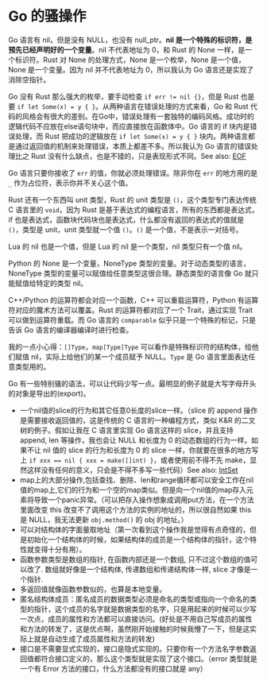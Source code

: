 # Go 的骚操作

Go 语言有 nil，但是没有 NULL，也没有 null_ptr。**nil 是一个特殊的标识符，是预先已经声明好的一个变量**。nil 不代表地址为 0，和 Rust 的 None 一样，是一个标识符。Rust 对 None 的处理方式，None 是一个枚举，None 是一个值，None 是一个变量。因为 nil 并不代表地址为 0，所以我认为 Go 语言还是实现了消除空指针。

Go 没有 Rust 那么强大的枚举，要手动检查 `if err != nil {}`，但是 Rust 也是要 `if let Some(x) = y { }`。从两种语言在错误处理的方式来看，Go 和 Rust 代码的风格会有很大的差别。在Go中，错误处理有一套独特的编码风格。成功时的逻辑代码不应放在else语句块中，而应直接放在函数体中。Go 语言的 if 块内是错误处理，而 Rust 把成功的逻辑放在 `if let Some(x) = y { }` 块内。两种语言都是通过返回值的机制来处理错误，本质上都差不多。所以我认为 Go 语言的错误处理比之 Rust 没有什么缺点，也是不错的，只是表现形式不同。See also: [EOF](../ch5/README.md)

Go 语言只要你接收了 `err` 的值，你就必须处理错误。除非你在 `err` 的地方用的是 `_` 作为占位符，表示你并不关心这个值。

Rust 还有一个东西叫 unit 类型，Rust 的 unit 类型是 `()`，这个类型专门表达传统 C 语言里的 `void`，因为 Rust 是基于表达式的编程语言，所有的东西都是表达式，if 也是表达式，函数块代码块也是表达式，什么都没有返回的表达式的值就是 `()`，类型是 unit，unit 类型就一个值 `()`。`()` 是一个值，不是表示一对括号。

Lua 的 nil 也是一个值，但是 Lua 的 nil 是一个类型，nil 类型只有一个值 nil。

Python 的 None 是一个变量，NoneType 类型的变量。对于动态类型的语言，NoneType 类型的变量可以赋值给任意类型这很合理。静态类型的语言像 Go 就只能赋值给特定的类型 nil。

C++/Python 的运算符都会对应一个函数，C++ 可以重载运算符，Python 有运算符对应的魔术方法可以覆盖。Rust 的运算符都对应了一个 Trait，通过实现 Trait 可以做到运算符重载。而 Go 语言的 `comparable` 似乎只是一个特殊的标记，只是告诉 Go 语言的编译器编译时进行检查。

我的一点小心得：`[]Type`，`map[Type]Type` 可以看作是特殊标识符的结构体，给他们赋值 nil，实际上给他们的某一个成员赋予 NULL。`Type` 是 Go 语言里面表达任意类型用的。

Go 有一些特别骚的语法，可以让代码少写一点。最明显的例子就是大写字母开头的对象是导出的(export)。

- 一个nil值的slice的行为和其它任意0长度的slice一样。（slice 的 append 操作是需要接收返回值的，这是传统的 C 语言的一种编程方式，类似 K&R 的二叉树的例子。假如让我在 C 语言里实现 Go 语言这样的 slice，并且支持 append, len 等操作，我也会让 NULL 和长度为 0 的动态数组的行为一样。如果不让 nil 值的 slice 的行为和长度为 0 的 slice 一样，你就要在很多的地方写上 `if xxx == nil { xxx = make([]int) }`，或者使用前不得不先 make，显然这样没有任何的意义，只会是不得不多写一些代码）See also: [IntSet](../ch6/intset/README.md)
- map上的大部分操作,包括查找、删除、len和range循环都可以安全工作在nil值的map上,它们的行为和一个空的map类似。但是向一个nil值的map存入元素将导致一个panic异常。（可以把存入操作想象成调用put方法，在一个方法里面改变 this 改变不了调用这个方法的实例的地址的，所以很自然如果 this 是 NULL，我无法更新 `obj.method()` 的 obj 的地址。）
- 可以对结构体的字面量取地址（第一次看到这个操作我是觉得有点奇怪的，但是初始化一个结构体的时候，如果结构体的成员是一个结构体的指针，这个特性就变得十分有用）。
- 函数参数类型是数组的指针, 在函数内部还是一个数组, 只不过这个数组的值可以改了. 数组就好像是一个结构体, 传递数组和传递结构体一样, slice 才像是一个指针.
- 多返回值就像函数参数似的，也算是本地变量。
- 匿名结构体成员：匿名成员的数据类型必须是命名的类型或指向一个命名的类型的指针，这个成员的名字就是数据类型的名字，只是用起来的时候可以少写一次点，成员的属性和方法都可以直接访问。(好处是不用自己写成员的属性和方法的转发了，这是优点啊，虽然刚开始接触的时候我懵了一下，但是这实际上就是自动生成了成员属性和方法的转发)
- 接口是不需要显式实现的，接口是隐式实现的。只要你有一个方法名字参数返回值都符合接口定义的，那么这个类型就是实现了这个接口。（error 类型就是一个有 Error 方法的接口，什么方法都没有的接口就是 any）
